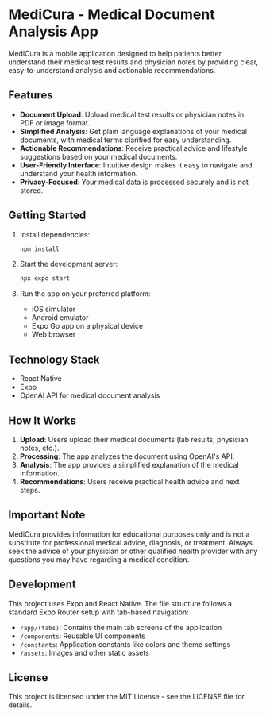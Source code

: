 # MediCura - Medical Document Analysis App

MediCura is a mobile application designed to help patients better understand their medical test results and physician notes by providing clear, easy-to-understand analysis and actionable recommendations.

## Features

- **Document Upload**: Upload medical test results or physician notes in PDF or image format.
- **Simplified Analysis**: Get plain language explanations of your medical documents, with medical terms clarified for easy understanding.
- **Actionable Recommendations**: Receive practical advice and lifestyle suggestions based on your medical documents.
- **User-Friendly Interface**: Intuitive design makes it easy to navigate and understand your health information.
- **Privacy-Focused**: Your medical data is processed securely and is not stored.

## Getting Started

1. Install dependencies:

   ```bash
   npm install
   ```

2. Start the development server:

   ```bash
   npx expo start
   ```

3. Run the app on your preferred platform:
   - iOS simulator
   - Android emulator
   - Expo Go app on a physical device
   - Web browser

## Technology Stack

- React Native
- Expo
- OpenAI API for medical document analysis

## How It Works

1. **Upload**: Users upload their medical documents (lab results, physician notes, etc.).
2. **Processing**: The app analyzes the document using OpenAI's API.
3. **Analysis**: The app provides a simplified explanation of the medical information.
4. **Recommendations**: Users receive practical health advice and next steps.

## Important Note

MediCura provides information for educational purposes only and is not a substitute for professional medical advice, diagnosis, or treatment. Always seek the advice of your physician or other qualified health provider with any questions you may have regarding a medical condition.

## Development

This project uses Expo and React Native. The file structure follows a standard Expo Router setup with tab-based navigation:

- `/app/(tabs)`: Contains the main tab screens of the application
- `/components`: Reusable UI components
- `/constants`: Application constants like colors and theme settings
- `/assets`: Images and other static assets

## License

This project is licensed under the MIT License - see the LICENSE file for details.
